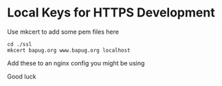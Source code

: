 # Local Keys for HTTPS Development

Use mkcert to add some pem files here

    cd ./ssl
    mkcert bapug.org www.bapug.org localhost
    
Add these to an nginx config you might be using

Good luck